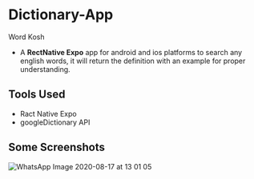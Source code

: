 # Dictionary-App
Word Kosh

- A **RectNative Expo** app for android and ios platforms to search any english words, it will return the definition with an example for proper understanding.

## Tools Used
- Ract Native Expo
- googleDictionary API

## Some Screenshots
![WhatsApp Image 2020-08-17 at 13 01 05](https://user-images.githubusercontent.com/42294323/90370211-a9f90780-e08a-11ea-8b84-49e91371a7fe.jpeg)

